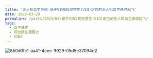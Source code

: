 ```yaml
---
title: '无人机自主导航-基于VINS视觉惯性(VIO)定位的无人机自主悬停起飞'
date: 2023-03-20
permalink: /posts/2023/03/基于VINS视觉惯性(VIO)定位的无人机自主悬停起飞/
tags:
  - 自主悬停
  - 视觉惯性里程计
  - VINS
---
```




![850d0fc1-aa41-4cee-9929-05d5e37094e2](https://user-images.githubusercontent.com/64770184/226257590-e0f6a538-efa3-4033-a649-c598cfe02ae0.gif)
